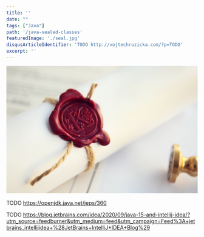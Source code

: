 ```yaml
---
title: ''
date: ""
tags: ["Java"]
path: '/java-sealed-classes'
featuredImage: './seal.jpg'
disqusArticleIdentifier: 'TODO http://vojtechruzicka.com/?p=TODO'
excerpt: ''
---
```


![Java Sealed Classes](./seal.jpg)

TODO https://openjdk.java.net/jeps/360

TODO https://blog.jetbrains.com/idea/2020/09/java-15-and-intellij-idea/?utm_source=feedburner&utm_medium=feed&utm_campaign=Feed%3A+jetbrains_intellijidea+%28JetBrains+IntelliJ+IDEA+Blog%29
